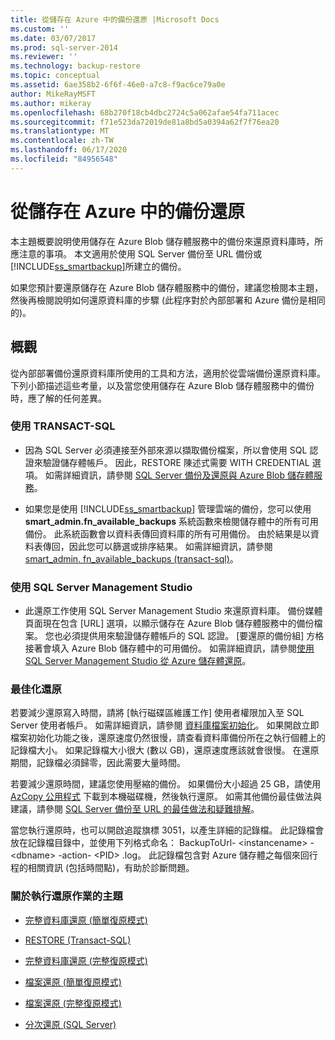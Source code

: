 ```yaml
---
title: 從儲存在 Azure 中的備份還原 |Microsoft Docs
ms.custom: ''
ms.date: 03/07/2017
ms.prod: sql-server-2014
ms.reviewer: ''
ms.technology: backup-restore
ms.topic: conceptual
ms.assetid: 6ae358b2-6f6f-46e0-a7c8-f9ac6ce79a0e
author: MikeRayMSFT
ms.author: mikeray
ms.openlocfilehash: 68b270f18cb4dbc2724c5a062afae54fa711acec
ms.sourcegitcommit: f71e523da72019de81a8bd5a0394a62f7f76ea20
ms.translationtype: MT
ms.contentlocale: zh-TW
ms.lasthandoff: 06/17/2020
ms.locfileid: "84956548"
---
```

# <a name="restoring-from-backups-stored-in-azure"></a>從儲存在 Azure 中的備份還原
  本主題概要說明使用儲存在 Azure Blob 儲存體服務中的備份來還原資料庫時，所應注意的事項。 本文適用於使用 SQL Server 備份至 URL 備份或 [!INCLUDE[ss_smartbackup](../../includes/ss-smartbackup-md.md)]所建立的備份。  
  
 如果您預計要還原儲存在 Azure Blob 儲存體服務中的備份，建議您檢閱本主題，然後再檢閱說明如何還原資料庫的步驟 (此程序對於內部部署和 Azure 備份是相同的)。  
  
## <a name="overview"></a>概觀  
 從內部部署備份還原資料庫所使用的工具和方法，適用於從雲端備份還原資料庫。  下列小節描述這些考量，以及當您使用儲存在 Azure Blob 儲存體服務中的備份時，應了解的任何差異。  
  
### <a name="using-transact-sql"></a>使用 TRANSACT-SQL  
  
-   因為 SQL Server 必須連接至外部來源以擷取備份檔案，所以會使用 SQL 認證來驗證儲存體帳戶。 因此，RESTORE 陳述式需要 WITH CREDENTIAL 選項。 如需詳細資訊，請參閱 [SQL Server 備份及還原與 Azure Blob 儲存體服務](sql-server-backup-and-restore-with-microsoft-azure-blob-storage-service.md)。  
  
-   如果您是使用 [!INCLUDE[ss_smartbackup](../../includes/ss-smartbackup-md.md)] 管理雲端的備份，您可以使用 **smart_admin.fn_available_backups** 系統函數來檢閱儲存體中的所有可用備份。 此系統函數會以資料表傳回資料庫的所有可用備份。 由於結果是以資料表傳回，因此您可以篩選或排序結果。 如需詳細資訊，請參閱[smart_admin. fn_available_backups &#40;transact-sql&#41;](/sql/relational-databases/system-functions/managed-backup-fn-available-backups-transact-sql)。  
  
### <a name="using-sql-server-management-studio"></a>使用 SQL Server Management Studio  
  
-   此還原工作使用 SQL Server Management Studio 來還原資料庫。 備份媒體頁面現在包含 [URL]  選項，以顯示儲存在 Azure Blob 儲存體服務中的備份檔案。 您也必須提供用來驗證儲存體帳戶的 SQL 認證。 [要還原的備份組]  方格接著會填入 Azure Blob 儲存體中的可用備份。 如需詳細資訊，請參閱[使用 SQL Server Management Studio 從 Azure 儲存體還原](sql-server-backup-to-url.md#RestoreSSMS)。  
  
### <a name="optimizing-restores"></a>最佳化還原  
 若要減少還原寫入時間，請將 [執行磁碟區維護工作]  使用者權限加入至 SQL Server 使用者帳戶。 如需詳細資訊，請參閱 [資料庫檔案初始化](https://go.microsoft.com/fwlink/?LinkId=271622)。 如果開啟立即檔案初始化功能之後，還原速度仍然很慢，請查看資料庫備份所在之執行個體上的記錄檔大小。 如果記錄檔大小很大 (數以 GB)，還原速度應該就會很慢。 在還原期間，記錄檔必須歸零，因此需要大量時間。  
  
 若要減少還原時間，建議您使用壓縮的備份。  如果備份大小超過 25 GB，請使用 [AzCopy 公用程式](https://docs.microsoft.com/archive/blogs/windowsazurestorage/azcopy-uploadingdownloading-files-for-windows-azure-blobs) 下載到本機磁碟機，然後執行還原。 如需其他備份最佳做法與建議，請參閱 [SQL Server 備份至 URL 的最佳做法和疑難排解](sql-server-backup-to-url-best-practices-and-troubleshooting.md)。  
  
 當您執行還原時，也可以開啟追蹤旗標 3051，以產生詳細的記錄檔。 此記錄檔會放在記錄檔目錄中，並使用下列格式命名： BackupToUrl- \<instancename> - \<dbname> -action- \<PID> .log。 此記錄檔包含對 Azure 儲存體之每個來回行程的相關資訊 (包括時間點)，有助於診斷問題。  
  
### <a name="topics-on-performing-restore-operations"></a>關於執行還原作業的主題  
  
-   [完整資料庫還原 &#40;簡單復原模式&#41;](complete-database-restores-simple-recovery-model.md)  
  
-   [RESTORE &#40;Transact-SQL&#41;](/sql/t-sql/statements/restore-statements-transact-sql)  
  
-   [完整資料庫還原 &#40;完整復原模式&#41;](complete-database-restores-full-recovery-model.md)  
  
-   [檔案還原 &#40;簡單復原模式&#41;](file-restores-simple-recovery-model.md)  
  
-   [檔案還原 &#40;完整復原模式&#41;](file-restores-full-recovery-model.md)  
  
-   [分次還原 &#40;SQL Server&#41;](piecemeal-restores-sql-server.md)  
  
  
